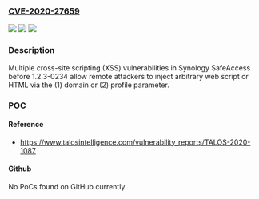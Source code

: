 ### [CVE-2020-27659](https://cve.mitre.org/cgi-bin/cvename.cgi?name=CVE-2020-27659)
![](https://img.shields.io/static/v1?label=Product&message=Safe%20Access&color=blue)
![](https://img.shields.io/static/v1?label=Version&message=n%2Fa&color=blue)
![](https://img.shields.io/static/v1?label=Vulnerability&message=CWE-79%3A%20Improper%20Neutralization%20of%20Input%20During%20Web%20Page%20Generation%20('Cross-site%20Scripting')&color=brighgreen)

### Description

Multiple cross-site scripting (XSS) vulnerabilities in Synology SafeAccess before 1.2.3-0234 allow remote attackers to inject arbitrary web script or HTML via the (1) domain or (2) profile parameter.

### POC

#### Reference
- https://www.talosintelligence.com/vulnerability_reports/TALOS-2020-1087

#### Github
No PoCs found on GitHub currently.

